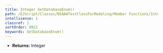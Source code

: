 ```yaml
---
title: Integer GetDatabaseEnum()
path: /EJScript/Classes/NSAAATestClassForModeling/Member functions/Integer GetDatabaseEnum()
intellisense: 1
classref: 1
sortOrder: 8922
keywords: GetDatabaseEnum()
---
```



* **Returns:** Integer


